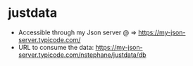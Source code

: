 # justdata

- Accessible through my Json server @ => https://my-json-server.typicode.com/
- URL to consume the data: https://my-json-server.typicode.com/nstephane/justdata/db
